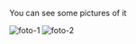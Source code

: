 You can see some pictures of it

![foto-1](https://user-images.githubusercontent.com/12279132/31767664-a7444566-b4d4-11e7-892d-948def2aeff8.png)
![foto-2](https://user-images.githubusercontent.com/12279132/31767665-a768406a-b4d4-11e7-8533-d1fc6cf0dee9.png)
